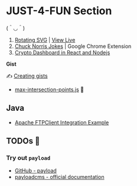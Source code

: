 # JUST-4-FUN Section

(＾◡＾)

1. [Rotating SVG](https://github.com/buzzcosm/just4fun-rotating-svg) | [View Live](https://buzzcosm.github.io/just4fun-rotating-svg/)
2. [Chuck Norris Jokes](https://github.com/buzzcosm/just4fun-chrome-extension-chuck-norris-jokes) | Google Chrome Extension
3. [Crypto Dashboard in React and Nodejs](https://github.com/buzzcosm/just4fun-crypto-dashboard-react)

**Gist**

✍️ [Creating gists](https://docs.github.com/en/get-started/writing-on-github/editing-and-sharing-content-with-gists/creating-gists)

- [max-intersection-points.js](https://gist.github.com/buzzcosm/6e7af1b83cdedf7c845b7b1a29364735) 🦎

## Java

- [Apache FTPClient Integration Example](https://github.com/buzzcosm/ftp-client-integration-example)

## TODOs 📝

### Try out `payload`

- [GitHub - payload](https://github.com/payloadcms/payload)
- [payloadcms - official documentation](https://payloadcms.com/docs/beta/getting-started/installation)

